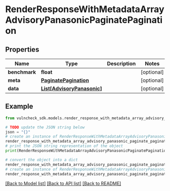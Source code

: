 # RenderResponseWithMetadataArrayAdvisoryPanasonicPaginatePagination


## Properties

Name | Type | Description | Notes
------------ | ------------- | ------------- | -------------
**benchmark** | **float** |  | [optional] 
**meta** | [**PaginatePagination**](PaginatePagination.md) |  | [optional] 
**data** | [**List[AdvisoryPanasonic]**](AdvisoryPanasonic.md) |  | [optional] 

## Example

```python
from vulncheck_sdk.models.render_response_with_metadata_array_advisory_panasonic_paginate_pagination import RenderResponseWithMetadataArrayAdvisoryPanasonicPaginatePagination

# TODO update the JSON string below
json = "{}"
# create an instance of RenderResponseWithMetadataArrayAdvisoryPanasonicPaginatePagination from a JSON string
render_response_with_metadata_array_advisory_panasonic_paginate_pagination_instance = RenderResponseWithMetadataArrayAdvisoryPanasonicPaginatePagination.from_json(json)
# print the JSON string representation of the object
print(RenderResponseWithMetadataArrayAdvisoryPanasonicPaginatePagination.to_json())

# convert the object into a dict
render_response_with_metadata_array_advisory_panasonic_paginate_pagination_dict = render_response_with_metadata_array_advisory_panasonic_paginate_pagination_instance.to_dict()
# create an instance of RenderResponseWithMetadataArrayAdvisoryPanasonicPaginatePagination from a dict
render_response_with_metadata_array_advisory_panasonic_paginate_pagination_from_dict = RenderResponseWithMetadataArrayAdvisoryPanasonicPaginatePagination.from_dict(render_response_with_metadata_array_advisory_panasonic_paginate_pagination_dict)
```
[[Back to Model list]](../README.md#documentation-for-models) [[Back to API list]](../README.md#documentation-for-api-endpoints) [[Back to README]](../README.md)


